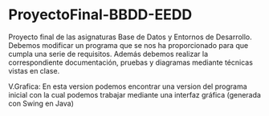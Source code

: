 # ProyectoFinal-BBDD-EEDD
Proyecto final de las asignaturas Base de Datos y Entornos de Desarrollo. Debemos modificar un programa que se nos ha proporcionado para que cumpla una serie de requisitos. Además debemos realizar la correspondiente documentación, pruebas y diagramas mediante técnicas vistas en clase.

V.Grafica: En esta version podemos encontrar una version del programa inicial con la cual podemos trabajar mediante una interfaz gráfica (generada con Swing en Java)
